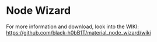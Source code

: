 # Node Wizard

For more information and download, look into the WIKI: https://github.com/black-h0bB1T/material_node_wizard/wiki
